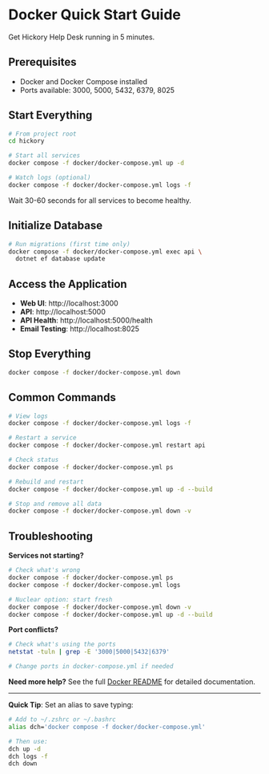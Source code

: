 # Docker Quick Start Guide

Get Hickory Help Desk running in 5 minutes.

## Prerequisites

- Docker and Docker Compose installed
- Ports available: 3000, 5000, 5432, 6379, 8025

## Start Everything

```bash
# From project root
cd hickory

# Start all services
docker compose -f docker/docker-compose.yml up -d

# Watch logs (optional)
docker compose -f docker/docker-compose.yml logs -f
```

Wait 30-60 seconds for all services to become healthy.

## Initialize Database

```bash
# Run migrations (first time only)
docker compose -f docker/docker-compose.yml exec api \
  dotnet ef database update
```

## Access the Application

- **Web UI**: http://localhost:3000
- **API**: http://localhost:5000
- **API Health**: http://localhost:5000/health
- **Email Testing**: http://localhost:8025

## Stop Everything

```bash
docker compose -f docker/docker-compose.yml down
```

## Common Commands

```bash
# View logs
docker compose -f docker/docker-compose.yml logs -f

# Restart a service
docker compose -f docker/docker-compose.yml restart api

# Check status
docker compose -f docker/docker-compose.yml ps

# Rebuild and restart
docker compose -f docker/docker-compose.yml up -d --build

# Stop and remove all data
docker compose -f docker/docker-compose.yml down -v
```

## Troubleshooting

**Services not starting?**
```bash
# Check what's wrong
docker compose -f docker/docker-compose.yml ps
docker compose -f docker/docker-compose.yml logs

# Nuclear option: start fresh
docker compose -f docker/docker-compose.yml down -v
docker compose -f docker/docker-compose.yml up -d --build
```

**Port conflicts?**
```bash
# Check what's using the ports
netstat -tuln | grep -E '3000|5000|5432|6379'

# Change ports in docker-compose.yml if needed
```

**Need more help?**
See the full [Docker README](./README.md) for detailed documentation.

---

**Quick Tip**: Set an alias to save typing:
```bash
# Add to ~/.zshrc or ~/.bashrc
alias dch='docker compose -f docker/docker-compose.yml'

# Then use:
dch up -d
dch logs -f
dch down
```
